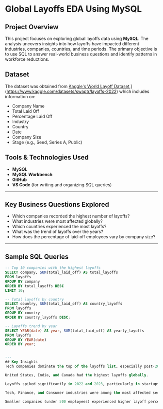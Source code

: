 # Global Layoffs EDA Using MySQL

## Project Overview
This project focuses on exploring global layoffs data using **MySQL**. The analysis uncovers insights into how layoffs have impacted different industries, companies, countries, and time periods. The primary objective is to use SQL to answer real-world business questions and identify patterns in workforce reductions.

## Dataset
The dataset was obtained from [Kaggle's World Layoff Dataset]([https://www.kaggle.com/),](https://www.kaggle.com/datasets/swaptr/layoffs-2022) which includes information on:
- Company Name
- Total Laid Off
- Percentage Laid Off
- Industry
- Country
- Date
- Company Size
- Stage (e.g., Seed, Series A, Public)

## Tools & Technologies Used
- **MySQL**
- **MySQL Workbench**
- **GitHub**
- **VS Code** (for writing and organizing SQL queries)


---

## Key Business Questions Explored
-  Which companies recorded the highest number of layoffs?
-  What industries were most affected globally?
-  Which countries experienced the most layoffs?
-  What was the trend of layoffs over the years?
-  How does the percentage of laid-off employees vary by company size?

---
## Sample SQL Queries

```sql
-- Top 10 companies with the highest layoffs
SELECT company, SUM(total_laid_off) AS total_layoffs
FROM layoffs
GROUP BY company
ORDER BY total_layoffs DESC
LIMIT 10;

-- Total layoffs by country
SELECT country, SUM(total_laid_off) AS country_layoffs
FROM layoffs
GROUP BY country
ORDER BY country_layoffs DESC;

-- Layoffs trend by year
SELECT YEAR(date) AS year, SUM(total_laid_off) AS yearly_layoffs
FROM layoffs
GROUP BY YEAR(date)
ORDER BY year;


---
## Key Insights
Tech companies dominate the top of the layoffs list, especially post-2020.

United States, India, and Canada had the highest layoffs globally.

Layoffs spiked significantly in 2022 and 2023, particularly in startups and public companies.

Tech, Finance, and Consumer industries were among the most affected sectors.

Smaller companies (under 500 employees) experienced higher layoff percentages on average.
